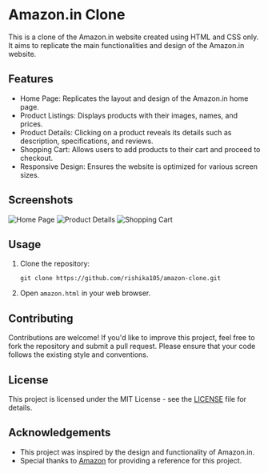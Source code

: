 
# Amazon.in Clone

This is a clone of the Amazon.in website created using HTML and CSS only. It aims to replicate the main functionalities and design of the Amazon.in website.

## Features

- Home Page: Replicates the layout and design of the Amazon.in home page.
- Product Listings: Displays products with their images, names, and prices.
- Product Details: Clicking on a product reveals its details such as description, specifications, and reviews.
- Shopping Cart: Allows users to add products to their cart and proceed to checkout.
- Responsive Design: Ensures the website is optimized for various screen sizes.

## Screenshots

![Home Page](/screenshots/home.png)
![Product Details](/screenshots/product_details.png)
![Shopping Cart](/screenshots/cart.png)

## Usage

1. Clone the repository:

   ```
   git clone https://github.com/rishika105/amazon-clone.git
   ```

2. Open `amazon.html` in your web browser.

## Contributing

Contributions are welcome! If you'd like to improve this project, feel free to fork the repository and submit a pull request. Please ensure that your code follows the existing style and conventions.

## License

This project is licensed under the MIT License - see the [LICENSE](LICENSE) file for details.

## Acknowledgements

- This project was inspired by the design and functionality of Amazon.in.
- Special thanks to [Amazon](https://www.amazon.in) for providing a reference for this project.

